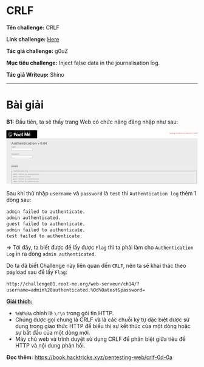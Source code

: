 # CRLF

**Tên challenge:**  CRLF

**Link challenge:** [Here](https://www.root-me.org/en/Challenges/Web-Server/CRLF)

**Tác giả challenge:** g0uZ

**Mục tiêu challenge:** Inject false data in the journalisation log.

**Tác giả Writeup:** Shino

---

# Bài giải

**B1:** Đầu tiên, ta sẽ thấy trang Web có chức năng đăng nhập như sau:
	
![alt text](./images/image.png)

Sau khi thử nhập `username` và `password` là `test` thì `Authentication log` thêm 1 dòng sau:
```
admin failed to authenticate.
admin authenticated.
guest failed to authenticate.
admin failed to authenticate.
test failed to authenticate.
```
=> Tới đây, ta biết được để lấy được `Flag` thì ta phải làm cho `Authentication Log` in ra dòng `admin authenticated`.

Do ta đã biết Challenge này liên quan đến `CRLF`, nên ta sẽ khai thác theo payload sau để lấy `Flag`:
```
http://challenge01.root-me.org/web-serveur/ch14/?username=admin%20authenticated.%0d%0atest&password=
```
<u>**Giải thích:**</u>
* `%0d%0a` chính là `\r\n` trong gói tin HTTP.
* Chúng được gọi chung là CRLF và là các chuỗi ký tự đặc biệt được sử dụng trong giao thức HTTP để biểu thị sự kết thúc của một dòng hoặc sự bắt đầu của một dòng mới.
* Máy chủ web và trình duyệt sử dụng CRLF để phân biệt giữa tiêu đề HTTP và nội dung phản hồi.

**Đọc thêm:** https://book.hacktricks.xyz/pentesting-web/crlf-0d-0a